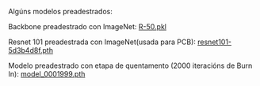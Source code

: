 Algúns modelos preadestrados:

Backbone preadestrado con ImageNet: [R-50.pkl](https://nubeusc-my.sharepoint.com/:u:/g/personal/cristina_lopez_amado_rai_usc_es/EW5eRD_G3mVPoc-m5M0RB9ABxY8UyIm33ck2uUtOGvlvhw?e=IzDTxy) 

Resnet 101 preadestrada con ImageNet(usada para PCB): [resnet101-5d3b4d8f.pth](https://nubeusc-my.sharepoint.com/:u:/g/personal/cristina_lopez_amado_rai_usc_es/EZUs0gaJxxhApRtYh1p6oswBqo5GKe7r-pA8FJSjURc0NQ?e=R9UxeM)

Modelo preadestrado con etapa de quentamento (2000 iteracións de Burn In): [model_0001999.pth](https://nubeusc-my.sharepoint.com/:u:/g/personal/cristina_lopez_amado_rai_usc_es/ERWimI8QOVtLjsC62a0aXAEBwUGhQyT2VpTEfELrl6jmyA?e=vWNW2E)
